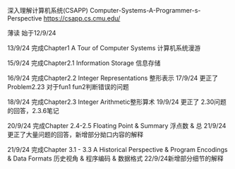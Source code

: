 深入理解计算机系统(CSAPP) Computer-Systems-A-Programmer-s-Perspective 
https://csapp.cs.cmu.edu/

薄读 始于12/9/24

13/9/24 完成Chapter1 A Tour of Computer Systems 计算机系统漫游

15/9/24 完成Chapter2.1 Information Storage 信息存储

16/9/24 完成Chapter2.2 Integer Representations 整形表示        17/9/24 更正了 Problem2.23 对于fun1 fun2判断错误的问题

18/9/24 完成Chapter2.3 Integer Arithmetic整形算术        19/9/24 更正了 2.30问题的回答，2.3.6笔记

20/9/24 完成Chapter 2.4-2.5 Floating Point & Summary 浮点数 & 总        21/9/24更正了大量问题的回答，新增部分拗口内容的解释

21/9/24 完成Chapter 3.1 - 3.3 A Historical Perspective &  Program Encodings & Data Formats 历史视角 & 程序编码 & 数据格式        22/9/24新增部分细节的解释

